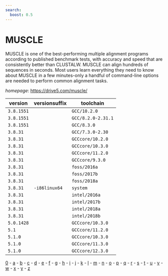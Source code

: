 ```yaml
---
search:
  boost: 0.5
---
```

# MUSCLE

MUSCLE is one of the best-performing multiple alignment programs  according to published benchmark tests, with accuracy and speed that are consistently  better than CLUSTALW. MUSCLE can align hundreds of sequences in seconds. Most users  learn everything they need to know about MUSCLE in a few minutes-only a handful of  command-line options are needed to perform common alignment tasks.

*homepage*: <https://drive5.com/muscle/>

version | versionsuffix | toolchain
--------|---------------|----------
``3.8.1551`` |  | ``GCC/10.2.0``
``3.8.1551`` |  | ``GCC/8.2.0-2.31.1``
``3.8.1551`` |  | ``GCC/8.3.0``
``3.8.31`` |  | ``GCC/7.3.0-2.30``
``3.8.31`` |  | ``GCCcore/10.2.0``
``3.8.31`` |  | ``GCCcore/10.3.0``
``3.8.31`` |  | ``GCCcore/11.2.0``
``3.8.31`` |  | ``GCCcore/9.3.0``
``3.8.31`` |  | ``foss/2016a``
``3.8.31`` |  | ``foss/2017b``
``3.8.31`` |  | ``foss/2018a``
``3.8.31`` | ``-i86linux64`` | ``system``
``3.8.31`` |  | ``intel/2016a``
``3.8.31`` |  | ``intel/2017b``
``3.8.31`` |  | ``intel/2018a``
``3.8.31`` |  | ``intel/2018b``
``5.0.1428`` |  | ``GCCcore/10.3.0``
``5.1`` |  | ``GCCcore/11.2.0``
``5.1.0`` |  | ``GCCcore/10.3.0``
``5.1.0`` |  | ``GCCcore/11.3.0``
``5.1.0`` |  | ``GCCcore/12.3.0``

[0](../0/index.md) - [a](../a/index.md) - [b](../b/index.md) - [c](../c/index.md) - [d](../d/index.md) - [e](../e/index.md) - [f](../f/index.md) - [g](../g/index.md) - [h](../h/index.md) - [i](../i/index.md) - [j](../j/index.md) - [k](../k/index.md) - [l](../l/index.md) - [m](../m/index.md) - [n](../n/index.md) - [o](../o/index.md) - [p](../p/index.md) - [q](../q/index.md) - [r](../r/index.md) - [s](../s/index.md) - [t](../t/index.md) - [u](../u/index.md) - [v](../v/index.md) - [w](../w/index.md) - [x](../x/index.md) - [y](../y/index.md) - [z](../z/index.md)

